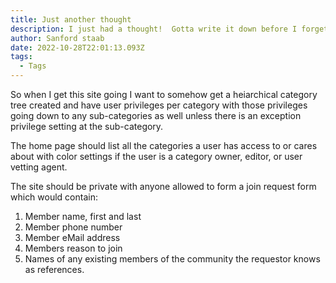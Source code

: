 ```yaml
---
title: Just another thought
description: I just had a thought!  Gotta write it down before I forget!
author: Sanford staab
date: 2022-10-28T22:01:13.093Z
tags:
  - Tags
---
```

S﻿o when I get this site going I want to somehow get a heiarchical category tree created and have user privileges per category with those privileges going down to any sub-categories as well unless there is an exception privilege setting at the sub-category.

T﻿he home page should list all the categories a user has access to or cares about with color settings if the user is a category owner, editor, or user vetting agent.

T﻿he site should be private with anyone allowed to form a join request form which would contain:

1. M﻿ember name, first and last
2. M﻿ember phone number
3. M﻿ember eMail address
4. M﻿embers reason to join
5. N﻿ames of any existing members of the community the requestor knows as references.